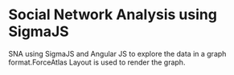 Social Network Analysis using SigmaJS
=====================================

SNA using SigmaJS and Angular JS to explore 
the data in a graph format.ForceAtlas Layout is used to render the graph.
